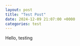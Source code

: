 ```yaml
---
layout: post
title: "Test Post"
date: 2024-12-09 21:07:00 +0000
categories: test
---
```

Hello, testing